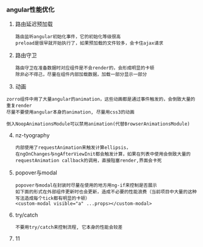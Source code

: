 ### angular性能优化

1. 路由延迟预加载

   ```
   路由监听angular初始化事件，它的初始化等级很高
   preload是很早就开始执行了，如果预加载的文件较多，会卡住ajax请求
   ```

2. 路由守卫

   ```
   路由守卫在准备数据时对应组件是不会render的，会形成明显的卡顿
   除非必不得己，尽量在组件内部加载数据，加载一部分显示一部分
   ```

3. 动画

```
zorro组件中用了大量angular的animation，这些动画都是通过事件触发的，会倒致大量的重复render
尽量不要使用angular本身的animation, 尽量用css3的动画

倒入NoopAnimationsModule可以禁用animation(代替BrowserAnimationsModule)
```

4. nz-tyography

   ```
   内部使用了requestAnimation来触发计算ellipsis，
   在ngOnChanges与ngAfterViewInit都会触发计算，如果在列表中使用会倒致大量的requestAnimation callback的调用，直接阻塞render,界面会卡死
   ```

5. popover与modal

   ```
   popover与modal在封装时尽量在使用的地方用ng-if来控制是否展示
   如下面的形式在外部组件更新时也会更新，造成不必要的性能浪费（当前项目中大量的这种写法造成每个tick都有明显的卡顿）
   <custom-modal visible="a" ...props></custom-modal>
   ```

6. try/catch

   ```
   不要用try/catch来控制流程, 它本身的性能会较差
   ```

7. 11